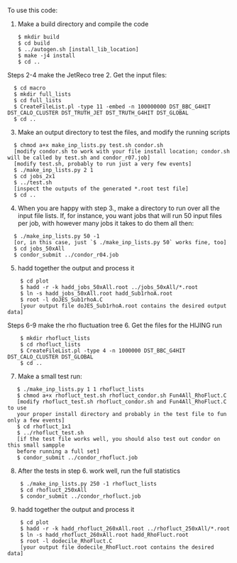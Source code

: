To use this code:

 1. Make a build directory and compile the code
    ```
    $ mkdir build
    $ cd build
    $ ../autogen.sh [install_lib_location]
    $ make -j4 install
    $ cd ..
    ```
Steps 2-4 make the JetReco tree
 2. Get the input files:
 ```
   $ cd macro
   $ mkdir full_lists
   $ cd full_lists
   $ CreateFileList.pl -type 11 -embed -n 100000000 DST_BBC_G4HIT DST_CALO_CLUSTER DST_TRUTH_JET DST_TRUTH_G4HIT DST_GLOBAL
   $ cd ..
 ```
 3. Make an output directory to test the files, and modify the running scripts
 ```
   $ chmod a+x make_inp_lists.py test.sh condor.sh
   [modify condor.sh to work with your file install location; condor.sh will be called by test.sh and condor_r07.job]
   [modify test.sh, probably to run just a very few events]
   $ ./make_inp_lists.py 2 1
   $ cd jobs_2x1
   $ ../test.sh
   [inspect the outputs of the generated *.root test file]
   $ cd ..
```
 4. When you are happy with step 3., make a directory to run over all the input file lists. If, for instance, you want jobs
    that will run 50 input files per job, with however many jobs it takes to do them all then:
 ```
   $ ./make_inp_lists.py 50 -1
   [or, in this case, just `$ ./make_inp_lists.py 50` works fine, too]
   $ cd jobs_50xAll
   $ condor_submit ../condor_r04.job
```
 5. hadd together the output and process it
```
    $ cd plot
    $ hadd -r -k hadd_jobs_50xAll.root ../jobs_50xAll/*.root
    $ ln -s hadd_jobs_50xAll.root hadd_Sub1rhoA.root
    $ root -l doJES_Sub1rhoA.C
    [your output file doJES_Sub1rhoA.root contains the desired output data]

```
Steps 6-9 make the rho fluctuation tree
 6. Get the files for the HIJING run
```
    $ mkdir rhofluct_lists
    $ cd rhofluct_lists
    $ CreateFileList.pl -type 4 -n 1000000 DST_BBC_G4HIT DST_CALO_CLUSTER DST_GLOBAL
    $ cd ..
```
 7. Make a small test run:
 ```
    $ ./make_inp_lists.py 1 1 rhofluct_lists 
    $ chmod a+x rhofluct_test.sh rhofluct_condor.sh Fun4All_RhoFluct.C
    [modify rhofluct_test.sh rhofluct_condor.sh and Fun4All_RhoFluct.C to use
    your proper install directory and probably in the test file to fun only a few events]
    $ cd rhofluct_1x1
    $ ../rhofluct_test.sh
    [if the test file works well, you should also test out condor on this small sampple
    before running a full set]
    $ condor_submit ../condor_rhofluct.job
```
 8. After the tests in step 6. work well, run the full statistics
```
    $ ./make_inp_lists.py 250 -1 rhofluct_lists 
    $ cd rhofluct_250xAll
    $ condor_submit ../condor_rhofluct.job
```
 9. hadd together the output and process it
```
    $ cd plot
    $ hadd -r -k hadd_rhofluct_260xAll.root ../rhofluct_250xAll/*.root
    $ ln -s hadd_rhofluct_260xAll.root hadd_RhoFluct.root
    $ root -l dodecile_RhoFluct.C
    [your output file dodecile_RhoFluct.root contains the desired data]
```

